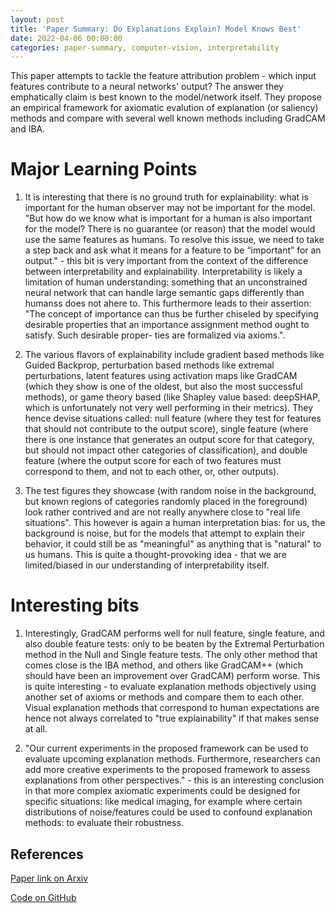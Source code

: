 ```yaml
---
layout: post
title: 'Paper Summary: Do Explanations Explain? Model Knows Best'
date: 2022-04-06 00:00:00
categories: paper-summary, computer-vision, interpretability
---
```


This paper attempts to tackle the feature attribution problem - which input features contribute to a neural networks' output? The answer they emphatically claim is best known to the model/network itself. They propose an empirical framework for axiomatic evalution of explanation (or saliency) methods and compare with several well known methods including GradCAM and IBA.


Major Learning Points
======

1. It is interesting that there is no ground truth for explainability: what is important for the human observer may not be important for the model. "But how do we know what is important for a human is also important for the model? There is no guarantee (or reason) that the model would use the same features as humans. To resolve this issue, we need to take a step back and ask what it means for a feature to be “important” for an output." - this bit is very important from the context of the difference between interpretability and explainability. Interpretability is likely a limitation of human understanding: something that an unconstrained neural network that can handle large semantic gaps differently than humanss does not ahere to. This furthermore leads to their assertion: "The concept of importance can thus be further chiseled by specifying desirable properties that an importance assignment method ought to satisfy. Such desirable proper- ties are formalized via axioms.".

2. The various flavors of explainability include gradient based methods like Guided Backprop, perturbation based methods like extremal perturbations, latent features using activation maps like GradCAM (which they show is one of the oldest, but also the most successful methods), or game theory based (like Shapley value based: deepSHAP, which is unfortunately not very well performing in their metrics). They hence devise situations called: null feature (where they test for features that should not contribute to the output score), single feature (where there is one instance that generates an output score for that category, but should not impact other categories of classification), and double feature (where the output score for each of two features must correspond to them, and not to each other, or, other outputs). 

3. The test figures they showcase (with random noise in the background, but known regions of categories randomly placed in the foreground) look rather contrived and are not really anywhere close to "real life situations". This however is again a human interpretation bias: for us, the background is noise, but for the models that attempt to explain their behavior, it could still be as "meaningful" as anything that is "natural" to us humans. This is quite a thought-provoking idea - that we are limited/biased in our understanding of interpretability itself.


Interesting bits
======
1. Interestingly, GradCAM performs well for null feature, single feature, and also double feature tests: only to be beaten by the Extremal Perturbation method in the Null and Single feature tests. The only other method that comes close is the IBA method, and others like GradCAM++ (which should have been an improvement over GradCAM) perform worse. This is quite interesting - to evaluate explanation methods objectively using another set of axioms or methods and compare them to each other. Visual explanation methods that correspond to human expectations are hence not always correlated to "true explainability" if that makes sense at all.

2. "Our current experiments in the proposed framework can be used to evaluate upcoming explanation methods. Furthermore, researchers can add more creative experiments to the proposed framework to assess explanations from other perspectives." - this is an interesting conclusion in that more complex axiomatic experiments could be designed for specific situations: like medical imaging, for example where certain distributions of noise/features could be used to confound explanation methods: to evaluate their robustness.


References
------

[Paper link on Arxiv](https://arxiv.org/abs/2203.02269)

[Code on GitHub](https://github.com/CAMP-eXplain-AI/Do-Explanations-Explain)